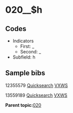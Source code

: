 # 020\_\_$h

## Codes

-   Indicators
    -   First: \_
    -   Second: \_
-   Subfield: h

## Sample bibs

12355579 [Quicksearch](https://search.library.yale.edu/catalog/12355579) [VXWS](http://prodorbis.library.yale.edu:7014/vxws/GetHoldingsService?bibId=12355579)

13559189 [Quicksearch](https://search.library.yale.edu/catalog/13559189) [VXWS](http://prodorbis.library.yale.edu:7014/vxws/GetHoldingsService?bibId=13559189)

**Parent topic:**[020](../../tags/020/020.md)

